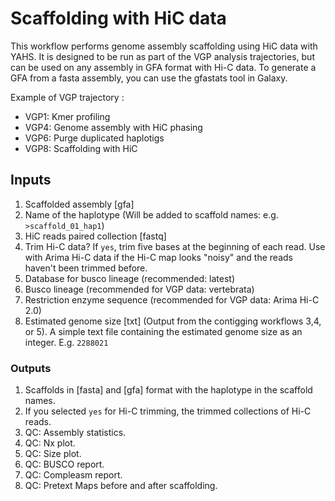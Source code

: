 # Scaffolding with HiC data

This workflow performs genome assembly scaffolding using HiC data with YAHS. It is designed to be run as part of the VGP analysis trajectories, but can be used on any assembly in GFA format with Hi-C data. To generate a GFA from a fasta assembly, you can use the gfastats tool in Galaxy.  

Example of VGP trajectory : 
- VGP1: Kmer profiling 
- VGP4: Genome assembly with HiC phasing
- VGP6: Purge duplicated haplotigs
- VGP8: Scaffolding with HiC

## Inputs

1. Scaffolded assembly [gfa]
2. Name of the haplotype (Will be added to scaffold names: e.g. `>scaffold_01_hap1`)
3. HiC reads paired collection [fastq]
5. Trim Hi-C data? If `yes`, trim five bases at the beginning of each read. Use with Arima Hi-C data if the Hi-C map looks "noisy" and the reads haven't been trimmed before. 
6. Database for busco lineage (recommended: latest)
7. Busco lineage (recommended for VGP data: vertebrata)
8. Restriction enzyme sequence (recommended for VGP data: Arima Hi-C 2.0)
9. Estimated genome size [txt] (Output from the contigging workflows 3,4, or 5). A simple text file containing the estimated genome size as an integer. E.g. `2288021`


### Outputs

1. Scaffolds in [fasta] and [gfa] format with the haplotype in the scaffold names.
2. If you selected `yes` for Hi-C trimming, the trimmed collections of Hi-C reads.
3. QC: Assembly statistics.
4. QC: Nx plot.
5. QC: Size plot.
6. QC: BUSCO report.
7. QC: Compleasm report.
8. QC: Pretext Maps before and after scaffolding.
